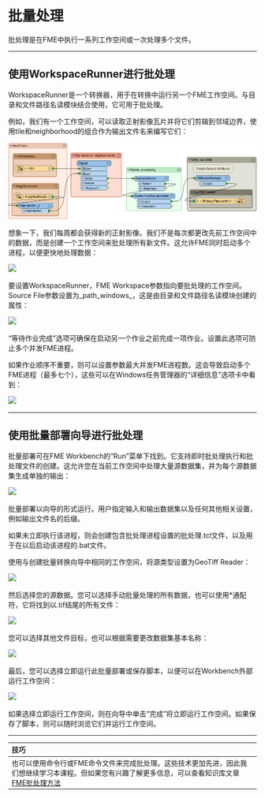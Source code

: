 # 批量处理

批处理是在FME中执行一系列工作空间或一次处理多个文件。

---

## 使用WorkspaceRunner进行批处理

WorkspaceRunner是一个转换器，用于在转换中运行另一个FME工作空间。与目录和文件路径名读模块结合使用，它可用于批处理。

例如，我们有一个工作空间，可以读取正射影像瓦片并将它们剪辑到邻域边界，使用tile和neighborhood的组合作为输出文件名来编写它们：

![](../DesktopAdvanced2WorkspaceDesign/Images/Img2.075.BatchProcessingChildWorkspace.png)

想象一下，我们每周都会获得新的正射影像。我们不是每次都更改先前工作空间中的数据，而是创建一个工作空间来批处理所有新文件。这允许FME同时启动多个进程，以便更快地处理数据：

![](../DesktopAdvanced2WorkspaceDesign/Images/Img2.072.WorkspaceRunnerOverview.png)

要设置WorkspaceRunner，FME Workspace参数指向要批处理的工作空间。Source File参数设置为_path\_windows_，这是由目录和文件路径名读模块创建的属性：

![](../DesktopAdvanced2WorkspaceDesign/Images/Img2.066.WorkspaceRunnerParameters.png)

“等待作业完成”选项可确保在启动另一个作业之前完成一项作业。设置此选项可防止多个并发FME进程。

如果作业顺序不重要，则可以设置参数最大并发FME进程数。这会导致启动多个FME进程（最多七个），这些可以在Windows任务管理器的“详细信息”选项卡中看到：

![](../DesktopAdvanced2WorkspaceDesign/Images/Img2.067.TaskManagerFMEProcesses.png)

---

## 使用批量部署向导进行批处理

批量部署可在FME Workbench的“Run”菜单下找到。它支持即时批处理执行和批处理文件的创建。这允许您在当前工作空间中处理大量源数据集，并为每个源数据集生成单独的输出：

![](../DesktopAdvanced2WorkspaceDesign/Images/Img2.065.RunBatchDeploy.png) 

批量部署以向导的形式运行。用户指定输入和输出数据集以及任何其他相关设置，例如输出文件名的后缀。

如果未立即执行该进程，则会创建包含批处理进程设置的批处理.tcl文件，以及用于在以后启动该进程的.bat文件。

使用与创建批量转换向导中相同的工作空间，将源类型设置为GeoTiff Reader：

![](../DesktopAdvanced2WorkspaceDesign/Images/Img2.068.BatchDeployDataType.png) 

然后选择您的源数据。您可以选择手动批量处理的所有数据，也可以使用\*通配符，它​​将找到以.tif结尾的所有文件：

![](../DesktopAdvanced2WorkspaceDesign/Images/Img2.069.BatchDeployDataSource.png) 

您可以选择其他文件目标，也可以根据需要更改数据集基本名称：

![](../DesktopAdvanced2WorkspaceDesign/Images/Img2.070.BatchDeployDestination.png) 

最后，您可以选择立即运行此批量部署或保存脚本，以便可以在Workbench外部运行工作空间：

![](../DesktopAdvanced2WorkspaceDesign/Images/Img2.071.BatchDeployRunNow.png) 

如果选择立即运行工作空间，则在向导中单击“完成”将立即运行工作空间。如果保存了脚本，则可以随时浏览它们并运行工作空间。

---

| 技巧 |
|:---|
 | 也可以使用命令行或FME命令文件来完成批处理。这些技术更加先进，因此我们想继续学习本课程。但如果您有兴趣了解更多信息，可以查看知识库文章[FME批处理方法](https://knowledge.safe.com/articles/1384/fme-batch-processing-methods-1.html)  |
